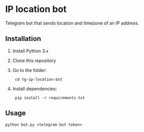 # IP location bot

Telegram bot that sends location and timezone of an IP address.

## Installation

1. Install Python 3.x
2. Clone this repository
3. Go to the folder:

        cd tg-ip-location-bot

4. Install dependencies:

        pip install -r requirements.txt

## Usage

    python bot.py <telegram bot token>
